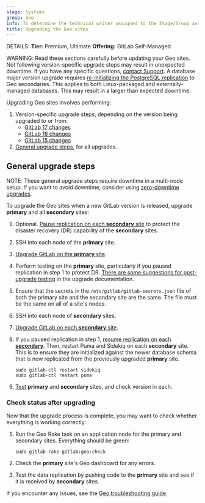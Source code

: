 ```yaml
---
stage: Systems
group: Geo
info: To determine the technical writer assigned to the Stage/Group associated with this page, see https://handbook.gitlab.com/handbook/product/ux/technical-writing/#assignments
title: Upgrading the Geo sites
---
```


DETAILS:
**Tier:** Premium, Ultimate
**Offering:** GitLab Self-Managed

WARNING:
Read these sections carefully before updating your Geo sites. Not following
version-specific upgrade steps may result in unexpected downtime. If you have
any specific questions, [contact Support](https://about.gitlab.com/support/#contact-support).
A database major version upgrade requires [re-initializing the PostgreSQL replication](https://docs.gitlab.com/omnibus/settings/database.html#upgrading-a-geo-instance)
to Geo secondaries. This applies to both Linux-packaged and externally-managed databases.
This may result in a larger than expected downtime.

Upgrading Geo sites involves performing:

1. Version-specific upgrade steps, depending on the version being upgraded to or from:
   - [GitLab 17 changes](../../../update/versions/gitlab_17_changes.md)
   - [GitLab 16 changes](../../../update/versions/gitlab_16_changes.md)
   - [GitLab 15 changes](../../../update/versions/gitlab_15_changes.md)
1. [General upgrade steps](#general-upgrade-steps), for all upgrades.

## General upgrade steps

NOTE:
These general upgrade steps require downtime in a multi-node setup.
If you want to avoid downtime, consider using [zero-downtime upgrades](../../../update/zero_downtime.md#multi-node--ha-deployment-with-geo).

To upgrade the Geo sites when a new GitLab version is released, upgrade **primary**
and all **secondary** sites:

1. Optional. [Pause replication on each **secondary** site](../replication/pause_resume_replication.md)
   to protect the disaster recovery (DR) capability of the **secondary** sites.
1. SSH into each node of the **primary** site.
1. [Upgrade GitLab on the **primary** site](../../../update/package/_index.md#by-using-the-official-repositories-recommended).
1. Perform testing on the **primary** site, particularly if you paused replication in step 1 to protect DR.
   [There are some suggestions for post-upgrade testing](../../../update/_index.md#pre-upgrade-and-post-upgrade-checks) in the upgrade documentation.
1. Ensure that the secrets in the `/etc/gitlab/gitlab-secrets.json` file of both the primary site and the secondary site are the same. The file must be the same on all of a site's nodes.
1. SSH into each node of **secondary** sites.
1. [Upgrade GitLab on each **secondary** site](../../../update/package/_index.md#by-using-the-official-repositories-recommended).
1. If you paused replication in step 1, [resume replication on each **secondary**](../index.md#pausing-and-resuming-replication).
   Then, restart Puma and Sidekiq on each **secondary** site. This is to ensure they
   are initialized against the newer database schema that is now replicated from
   the previously upgraded **primary** site.

   ```shell
   sudo gitlab-ctl restart sidekiq
   sudo gitlab-ctl restart puma
   ```

1. [Test](#check-status-after-upgrading) **primary** and **secondary** sites, and check version in each.

### Check status after upgrading

Now that the upgrade process is complete, you may want to check whether
everything is working correctly:

1. Run the Geo Rake task on an application node for the primary and secondary sites. Everything should be green:

   ```shell
   sudo gitlab-rake gitlab:geo:check
   ```

1. Check the **primary** site's Geo dashboard for any errors.
1. Test the data replication by pushing code to the **primary** site and see if it
   is received by **secondary** sites.

If you encounter any issues, see the [Geo troubleshooting guide](troubleshooting/index.md).

